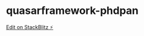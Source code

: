 # quasarframework-phdpan

[Edit on StackBlitz ⚡️](https://stackblitz.com/edit/quasarframework-phdpan)